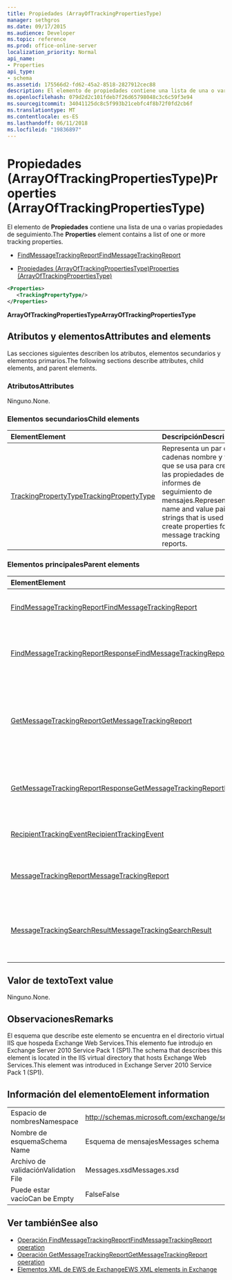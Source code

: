 ```yaml
---
title: Propiedades (ArrayOfTrackingPropertiesType)
manager: sethgros
ms.date: 09/17/2015
ms.audience: Developer
ms.topic: reference
ms.prod: office-online-server
localization_priority: Normal
api_name:
- Properties
api_type:
- schema
ms.assetid: 175566d2-fd62-45a2-8518-2827912cec88
description: El elemento de propiedades contiene una lista de una o varias propiedades de seguimiento.
ms.openlocfilehash: 079d2d2c101fdeb7f26d65798048c3c6c59f3e94
ms.sourcegitcommit: 34041125dc8c5f993b21cebfc4f8b72f0fd2cb6f
ms.translationtype: MT
ms.contentlocale: es-ES
ms.lasthandoff: 06/11/2018
ms.locfileid: "19836897"
---
```

# <a name="properties-arrayoftrackingpropertiestype"></a><span data-ttu-id="5fce7-103">Propiedades (ArrayOfTrackingPropertiesType)</span><span class="sxs-lookup"><span data-stu-id="5fce7-103">Properties (ArrayOfTrackingPropertiesType)</span></span>

<span data-ttu-id="5fce7-104">El elemento de **Propiedades** contiene una lista de una o varias propiedades de seguimiento.</span><span class="sxs-lookup"><span data-stu-id="5fce7-104">The **Properties** element contains a list of one or more tracking properties.</span></span> 
  
- [<span data-ttu-id="5fce7-105">FindMessageTrackingReport</span><span class="sxs-lookup"><span data-stu-id="5fce7-105">FindMessageTrackingReport</span></span>](findmessagetrackingreport.md)
  
- [<span data-ttu-id="5fce7-106">Propiedades (ArrayOfTrackingPropertiesType)</span><span class="sxs-lookup"><span data-stu-id="5fce7-106">Properties (ArrayOfTrackingPropertiesType)</span></span>](properties-arrayoftrackingpropertiestype.md)
  
```xml
<Properties>
   <TrackingPropertyType/>
</Properties>
```

<span data-ttu-id="5fce7-107">**ArrayOfTrackingPropertiesType**</span><span class="sxs-lookup"><span data-stu-id="5fce7-107">**ArrayOfTrackingPropertiesType**</span></span>

## <a name="attributes-and-elements"></a><span data-ttu-id="5fce7-108">Atributos y elementos</span><span class="sxs-lookup"><span data-stu-id="5fce7-108">Attributes and elements</span></span>

<span data-ttu-id="5fce7-109">Las secciones siguientes describen los atributos, elementos secundarios y elementos primarios.</span><span class="sxs-lookup"><span data-stu-id="5fce7-109">The following sections describe attributes, child elements, and parent elements.</span></span>
  
### <a name="attributes"></a><span data-ttu-id="5fce7-110">Atributos</span><span class="sxs-lookup"><span data-stu-id="5fce7-110">Attributes</span></span>

<span data-ttu-id="5fce7-111">Ninguno.</span><span class="sxs-lookup"><span data-stu-id="5fce7-111">None.</span></span>
  
### <a name="child-elements"></a><span data-ttu-id="5fce7-112">Elementos secundarios</span><span class="sxs-lookup"><span data-stu-id="5fce7-112">Child elements</span></span>

|<span data-ttu-id="5fce7-113">**Element**</span><span class="sxs-lookup"><span data-stu-id="5fce7-113">**Element**</span></span>|<span data-ttu-id="5fce7-114">**Descripción**</span><span class="sxs-lookup"><span data-stu-id="5fce7-114">**Description**</span></span>|
|:-----|:-----|
|[<span data-ttu-id="5fce7-115">TrackingPropertyType</span><span class="sxs-lookup"><span data-stu-id="5fce7-115">TrackingPropertyType</span></span>](trackingpropertytype.md) <br/> |<span data-ttu-id="5fce7-116">Representa un par de cadenas nombre y valor que se usa para crear las propiedades de los informes de seguimiento de mensajes.</span><span class="sxs-lookup"><span data-stu-id="5fce7-116">Represents a name and value pair of strings that is used to create properties for message tracking reports.</span></span>  <br/> |
   
### <a name="parent-elements"></a><span data-ttu-id="5fce7-117">Elementos principales</span><span class="sxs-lookup"><span data-stu-id="5fce7-117">Parent elements</span></span>

|<span data-ttu-id="5fce7-118">**Element**</span><span class="sxs-lookup"><span data-stu-id="5fce7-118">**Element**</span></span>|<span data-ttu-id="5fce7-119">**Descripción**</span><span class="sxs-lookup"><span data-stu-id="5fce7-119">**Description**</span></span>|
|:-----|:-----|
|[<span data-ttu-id="5fce7-120">FindMessageTrackingReport</span><span class="sxs-lookup"><span data-stu-id="5fce7-120">FindMessageTrackingReport</span></span>](findmessagetrackingreport.md) <br/> |<span data-ttu-id="5fce7-121">Especifica los criterios para los tipos de mensajes para buscar.</span><span class="sxs-lookup"><span data-stu-id="5fce7-121">Specifies criteria for the types of messages to find.</span></span>  <br/> |
|[<span data-ttu-id="5fce7-122">FindMessageTrackingReportResponse</span><span class="sxs-lookup"><span data-stu-id="5fce7-122">FindMessageTrackingReportResponse</span></span>](findmessagetrackingreportresponse.md) <br/> |<span data-ttu-id="5fce7-123">Contiene el estado y el resultado de una única solicitud de [operación FindMessageTrackingReport](findmessagetrackingreport-operation.md) .</span><span class="sxs-lookup"><span data-stu-id="5fce7-123">Contains the status and result of a single [FindMessageTrackingReport operation](findmessagetrackingreport-operation.md) request.</span></span>  <br/> |
|[<span data-ttu-id="5fce7-124">GetMessageTrackingReport</span><span class="sxs-lookup"><span data-stu-id="5fce7-124">GetMessageTrackingReport</span></span>](getmessagetrackingreport.md) <br/> |<span data-ttu-id="5fce7-125">Contiene la solicitud para la [operación de GetMessageTrackingReport](getmessagetrackingreport-operation.md) recuperar el mensaje completo informe de seguimiento para el identificador especificado.</span><span class="sxs-lookup"><span data-stu-id="5fce7-125">Contains the request for the [GetMessageTrackingReport operation](getmessagetrackingreport-operation.md) to retrieve the full message tracking report for the specified ID.</span></span>  <br/> |
|[<span data-ttu-id="5fce7-126">GetMessageTrackingReportResponse</span><span class="sxs-lookup"><span data-stu-id="5fce7-126">GetMessageTrackingReportResponse</span></span>](getmessagetrackingreportresponse.md) <br/> |<span data-ttu-id="5fce7-127">Contiene el resultado de una única solicitud de [operación GetMessageTrackingReport](getmessagetrackingreport-operation.md) .</span><span class="sxs-lookup"><span data-stu-id="5fce7-127">Contains the result of a single [GetMessageTrackingReport operation](getmessagetrackingreport-operation.md) request.</span></span>  <br/> |
|[<span data-ttu-id="5fce7-128">RecipientTrackingEvent</span><span class="sxs-lookup"><span data-stu-id="5fce7-128">RecipientTrackingEvent</span></span>](recipienttrackingevent.md) <br/> |<span data-ttu-id="5fce7-129">Contiene información de un solo evento de un destinatario.</span><span class="sxs-lookup"><span data-stu-id="5fce7-129">Contains information for a single event for a recipient.</span></span>  <br/> |
|[<span data-ttu-id="5fce7-130">MessageTrackingReport</span><span class="sxs-lookup"><span data-stu-id="5fce7-130">MessageTrackingReport</span></span>](messagetrackingreport.md) <br/> |<span data-ttu-id="5fce7-131">Contiene un solo mensaje que se devuelve en una [operación de GetMessageTrackingReport](getmessagetrackingreport-operation.md).</span><span class="sxs-lookup"><span data-stu-id="5fce7-131">Contains a single message that is returned in a [GetMessageTrackingReport operation](getmessagetrackingreport-operation.md).</span></span>  <br/> |
|[<span data-ttu-id="5fce7-132">MessageTrackingSearchResult</span><span class="sxs-lookup"><span data-stu-id="5fce7-132">MessageTrackingSearchResult</span></span>](messagetrackingsearchresult.md) <br/> |<span data-ttu-id="5fce7-133">Contiene un resultado de mensaje único para un elemento [FindMessageTrackingReportResponse](findmessagetrackingreportresponse.md) .</span><span class="sxs-lookup"><span data-stu-id="5fce7-133">Contains a single message result for a [FindMessageTrackingReportResponse](findmessagetrackingreportresponse.md) element.</span></span>  <br/> |
   
## <a name="text-value"></a><span data-ttu-id="5fce7-134">Valor de texto</span><span class="sxs-lookup"><span data-stu-id="5fce7-134">Text value</span></span>

<span data-ttu-id="5fce7-135">Ninguno.</span><span class="sxs-lookup"><span data-stu-id="5fce7-135">None.</span></span>
  
## <a name="remarks"></a><span data-ttu-id="5fce7-136">Observaciones</span><span class="sxs-lookup"><span data-stu-id="5fce7-136">Remarks</span></span>

<span data-ttu-id="5fce7-137">El esquema que describe este elemento se encuentra en el directorio virtual IIS que hospeda Exchange Web Services.This elemento fue introdujo en Exchange Server 2010 Service Pack 1 (SP1).</span><span class="sxs-lookup"><span data-stu-id="5fce7-137">The schema that describes this element is located in the IIS virtual directory that hosts Exchange Web Services.This element was introduced in Exchange Server 2010 Service Pack 1 (SP1).</span></span>
  
## <a name="element-information"></a><span data-ttu-id="5fce7-138">Información del elemento</span><span class="sxs-lookup"><span data-stu-id="5fce7-138">Element information</span></span>

|||
|:-----|:-----|
|<span data-ttu-id="5fce7-139">Espacio de nombres</span><span class="sxs-lookup"><span data-stu-id="5fce7-139">Namespace</span></span>  <br/> |http://schemas.microsoft.com/exchange/services/2006/messages  <br/> |
|<span data-ttu-id="5fce7-140">Nombre de esquema</span><span class="sxs-lookup"><span data-stu-id="5fce7-140">Schema Name</span></span>  <br/> |<span data-ttu-id="5fce7-141">Esquema de mensajes</span><span class="sxs-lookup"><span data-stu-id="5fce7-141">Messages schema</span></span>  <br/> |
|<span data-ttu-id="5fce7-142">Archivo de validación</span><span class="sxs-lookup"><span data-stu-id="5fce7-142">Validation File</span></span>  <br/> |<span data-ttu-id="5fce7-143">Messages.xsd</span><span class="sxs-lookup"><span data-stu-id="5fce7-143">Messages.xsd</span></span>  <br/> |
|<span data-ttu-id="5fce7-144">Puede estar vacío</span><span class="sxs-lookup"><span data-stu-id="5fce7-144">Can be Empty</span></span>  <br/> |<span data-ttu-id="5fce7-145">False</span><span class="sxs-lookup"><span data-stu-id="5fce7-145">False</span></span>  <br/> |
   
## <a name="see-also"></a><span data-ttu-id="5fce7-146">Ver también</span><span class="sxs-lookup"><span data-stu-id="5fce7-146">See also</span></span>

- [<span data-ttu-id="5fce7-147">Operación FindMessageTrackingReport</span><span class="sxs-lookup"><span data-stu-id="5fce7-147">FindMessageTrackingReport operation</span></span>](findmessagetrackingreport-operation.md)
- [<span data-ttu-id="5fce7-148">Operación GetMessageTrackingReport</span><span class="sxs-lookup"><span data-stu-id="5fce7-148">GetMessageTrackingReport operation</span></span>](getmessagetrackingreport-operation.md)
- [<span data-ttu-id="5fce7-149">Elementos XML de EWS de Exchange</span><span class="sxs-lookup"><span data-stu-id="5fce7-149">EWS XML elements in Exchange</span></span>](ews-xml-elements-in-exchange.md)

